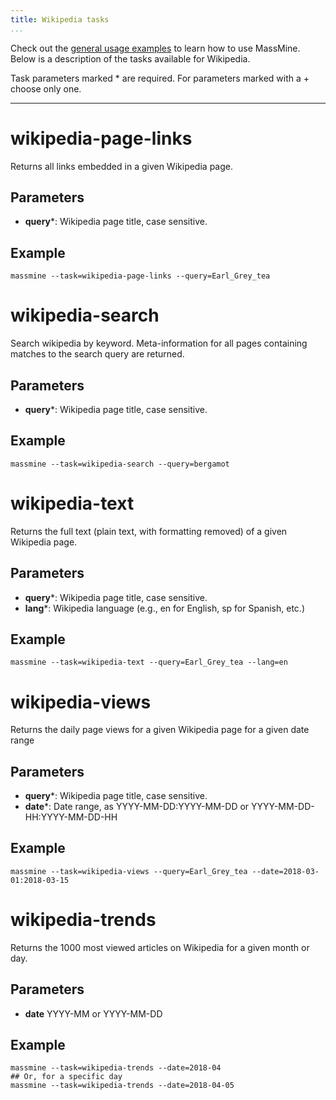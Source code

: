 ```yaml
---
title: Wikipedia tasks
...
```

Check out the [general usage examples](/docs/config.html) to learn how to use MassMine. Below is a description of the tasks available for Wikipedia.

Task parameters marked * are required. For parameters marked with a + choose only one.

<hr/>

# wikipedia-page-links

Returns all links embedded in a given Wikipedia page.

## Parameters

- **query***: Wikipedia page title, case sensitive.

## Example

    massmine --task=wikipedia-page-links --query=Earl_Grey_tea

# wikipedia-search

Search wikipedia by keyword. Meta-information for all pages containing matches to the search query are returned.

## Parameters

- **query***: Wikipedia page title, case sensitive.

## Example

    massmine --task=wikipedia-search --query=bergamot

# wikipedia-text

Returns the full text (plain text, with formatting removed) of a given Wikipedia page.

## Parameters

- **query***: Wikipedia page title, case sensitive.
- **lang***: Wikipedia language (e.g., en for English, sp for Spanish, etc.)

## Example

    massmine --task=wikipedia-text --query=Earl_Grey_tea --lang=en

# wikipedia-views

Returns the daily page views for a given Wikipedia page for a given date range

## Parameters

- **query***: Wikipedia page title, case sensitive.
- **date***: Date range, as YYYY-MM-DD:YYYY-MM-DD or YYYY-MM-DD-HH:YYYY-MM-DD-HH

## Example

    massmine --task=wikipedia-views --query=Earl_Grey_tea --date=2018-03-01:2018-03-15

# wikipedia-trends

Returns the 1000 most viewed articles on Wikipedia for a given month or day.

## Parameters

- **date** YYYY-MM or YYYY-MM-DD

## Example

    massmine --task=wikipedia-trends --date=2018-04
    ## Or, for a specific day
	massmine --task=wikipedia-trends --date=2018-04-05
